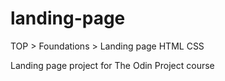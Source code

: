 # landing-page
TOP > Foundations > Landing page HTML CSS

Landing page project for The Odin Project course
